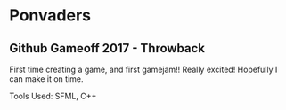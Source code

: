 # Ponvaders
## Github Gameoff 2017 - Throwback

First time creating a game, and first gamejam!! Really excited! Hopefully I can make it on time.

Tools Used: SFML, C++